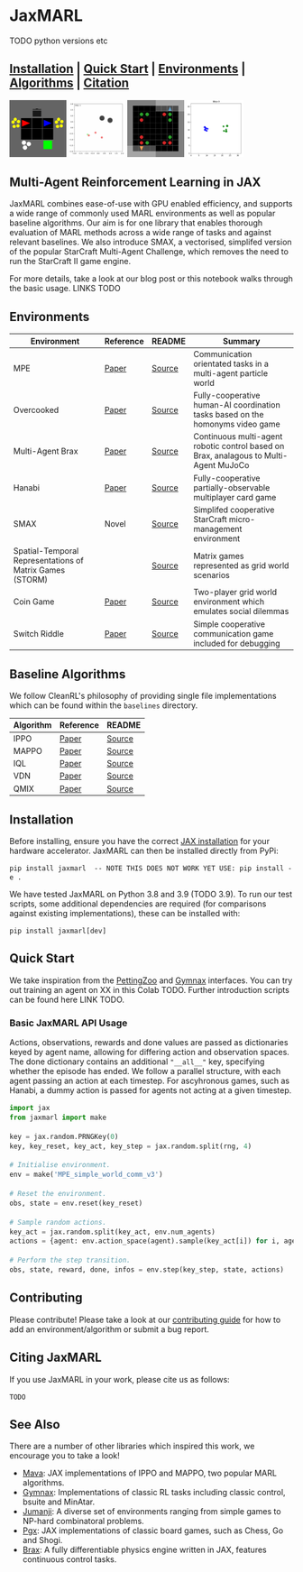 # JaxMARL

TODO python versions etc

[**Installation**](#install) | [**Quick Start**](#start) | [**Environments**](#environments) | [**Algorithms**](#algorithms) | [**Citation**](#cite)
---

<div class="collage">
    <div class="row" align="centre">
        <img src="docs/imgs/cramped_room.gif" alt="Overcooked" width="20%">
        <img src="docs/imgs/qmix_MPE_simple_tag_v3.gif" alt="MPE" width="20%">
        <img src="docs/imgs/storm.gif" alt="STORM" width="20%">
        <img src="docs/imgs/smax.gif" alt="SMAX" width="20%">
    </div>
</div>

## Multi-Agent Reinforcement Learning in JAX

JaxMARL combines ease-of-use with GPU enabled efficiency, and supports a wide range of commonly used MARL environments as well as popular baseline algorithms. Our aim is for one library that enables thorough evaluation of MARL methods across a wide range of tasks and against relevant baselines. We also introduce SMAX, a vectorised, simplifed version of the popular StarCraft Multi-Agent Challenge, which removes the need to run the StarCraft II game engine. 

For more details, take a look at our blog post or this notebook walks through the basic usage. LINKS TODO

<h2 name="environments" id="environments">Environments </h2>

| Environment | Reference | README | Summary |
| --- | --- | --- | --- |
| MPE | [Paper](https://arxiv.org/abs/1706.02275) | [Source](https://github.com/FLAIROx/JaxMARL/tree/main/jaxmarl/environments/mpe) | Communication orientated tasks in a multi-agent particle world
| Overcooked | [Paper](https://arxiv.org/abs/1910.05789) | [Source](https://github.com/FLAIROx/JaxMARL/tree/main/jaxmarl/environments/overcooked) | Fully-cooperative human-AI coordination tasks based on the homonyms video game | 
| Multi-Agent Brax | [Paper](https://arxiv.org/abs/2003.06709) | [Source](https://github.com/FLAIROx/JaxMARL/tree/main/jaxmarl/environments/mabrax) | Continuous multi-agent robotic control based on Brax, analagous to Multi-Agent MuJoCo |
| Hanabi | [Paper](https://arxiv.org/abs/1902.00506) | [Source](https://github.com/FLAIROx/JaxMARL/tree/main/jaxmarl/environments/hanabi) | Fully-cooperative partially-observable multiplayer card game |
| SMAX | Novel | [Source](https://github.com/FLAIROx/JaxMARL/tree/main/jaxmarl/environments/smax) | Simplifed cooperative StarCraft micro-management environment |
| Spatial-Temporal Representations of Matrix Games (STORM) |  | [Source](https://github.com/FLAIROx/JaxMARL/tree/main/jaxmarl/environments/smax) | Matrix games represented as grid world scenarios
| Coin Game | [Paper](https://arxiv.org/abs/1802.09640) | [Source](https://github.com/FLAIROx/JaxMARL/tree/main/jaxmarl/environments/smax) | Two-player grid world environment which emulates social dilemmas
| Switch Riddle | [Paper](https://proceedings.neurips.cc/paper_files/paper/2016/hash/c7635bfd99248a2cdef8249ef7bfbef4-Abstract.html) | [Source](https://github.com/FLAIROx/JaxMARL/tree/main/jaxmarl/environments/smax) | Simple cooperative communication game included for debugging

 
<h2 name="algorithms" id="algorithms">Baseline Algorithms </h2>

We follow CleanRL's philosophy of providing single file implementations which can be found within the `baselines` directory.

| Algorithm | Reference | README | 
| --- | --- | --- | 
| IPPO | [Paper](https://arxiv.org/abs/2103.01955) | [Source](https://github.com/FLAIROx/JaxMARL/tree/main/baselines/IPPO) | 
| MAPPO | [Paper](https://arxiv.org/abs/2103.01955) | [Source](https://github.com/FLAIROx/JaxMARL/tree/main/baselines/MAPPO) | 
| IQL | [Paper](https://arxiv.org/abs/1312.5602v1) | [Source](https://github.com/FLAIROx/JaxMARL/tree/main/baselines/QLearning) | DQN 
| VDN | [Paper](https://arxiv.org/abs/1706.05296)  | [Source](https://github.com/FLAIROx/JaxMARL/tree/main/baselines/QLearning) |
| QMIX | [Paper](https://arxiv.org/abs/1803.11485) | [Source](https://github.com/FLAIROx/JaxMARL/tree/main/baselines/QLearning) |

<h2 name="install" id="install">Installation </h2>

Before installing, ensure you have the correct [JAX installation](https://github.com/google/jax#installation) for your hardware accelerator. JaxMARL can then be installed directly from PyPi:

```
pip install jaxmarl  -- NOTE THIS DOES NOT WORK YET USE: pip install -e .
```
We have tested JaxMARL on Python 3.8 and 3.9 (TODO 3.9). To run our test scripts, some additional dependencies are required (for comparisons against existing implementations), these can be installed with:
```
pip install jaxmarl[dev]
```

<h2 name="start" id="start">Quick Start </h2>

We take inspiration from the [PettingZoo](https://github.com/Farama-Foundation/PettingZoo) and [Gymnax](https://github.com/RobertTLange/gymnax) interfaces. You can try out training an agent on XX in this Colab TODO. Further introduction scripts can be found here LINK TODO.

### Basic JaxMARL API  Usage

Actions, observations, rewards and done values are passed as dictionaries keyed by agent name, allowing for differing action and observation spaces. The done dictionary contains an additional `"__all__"` key, specifying whether the episode has ended. We follow a parallel structure, with each agent passing an action at each timestep. For ascyhronous games, such as Hanabi, a dummy action is passed for agents not acting at a given timestep.

```python 
import jax
from jaxmarl import make

key = jax.random.PRNGKey(0)
key, key_reset, key_act, key_step = jax.random.split(rng, 4)

# Initialise environment.
env = make('MPE_simple_world_comm_v3')

# Reset the environment.
obs, state = env.reset(key_reset)

# Sample random actions.
key_act = jax.random.split(key_act, env.num_agents)
actions = {agent: env.action_space(agent).sample(key_act[i]) for i, agent in enumerate(env.agents)}

# Perform the step transition.
obs, state, reward, done, infos = env.step(key_step, state, actions)
```

## Contributing 
Please contribute! Please take a look at our [contributing guide](https://github.com/FLAIROx/JaxMARL/blob/main/CONTRIBUTING.md) for how to add an environment/algorithm or submit a bug report.

<h2 name="cite" id="cite">Citing JaxMARL </h2>
If you use JaxMARL in your work, please cite us as follows:

```
TODO
```

## See Also
There are a number of other libraries which inspired this work, we encourage you to take a look!
- [Mava](https://github.com/instadeepai/Mava): JAX implementations of IPPO and MAPPO, two popular MARL algorithms.
- [Gymnax](https://github.com/RobertTLange/gymnax): Implementations of classic RL tasks including classic control, bsuite and MinAtar.
- [Jumanji](https://github.com/instadeepai/jumanji): A diverse set of environments ranging from simple games to NP-hard combinatoral problems.
- [Pgx](https://github.com/sotetsuk/pgx): JAX implementations of classic board games, such as Chess, Go and Shogi.
- [Brax](https://github.com/google/brax): A fully differentiable physics engine written in JAX, features continuous control tasks.
